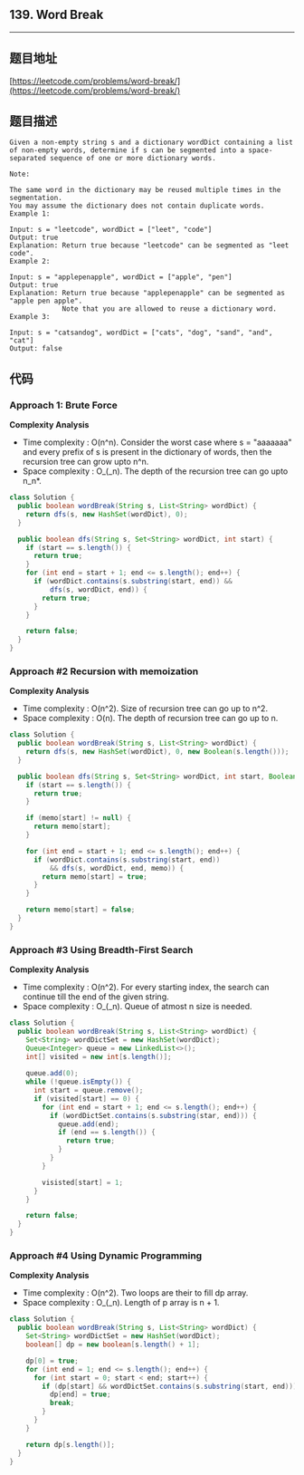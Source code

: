 ## 139. Word Break

----
## 题目地址

[https://leetcode.com/problems/word-break/](https://leetcode.com/problems/word-break/)

## 题目描述

```text
Given a non-empty string s and a dictionary wordDict containing a list of non-empty words, determine if s can be segmented into a space-separated sequence of one or more dictionary words.

Note:

The same word in the dictionary may be reused multiple times in the segmentation.
You may assume the dictionary does not contain duplicate words.
Example 1:

Input: s = "leetcode", wordDict = ["leet", "code"]
Output: true
Explanation: Return true because "leetcode" can be segmented as "leet code".
Example 2:

Input: s = "applepenapple", wordDict = ["apple", "pen"]
Output: true
Explanation: Return true because "applepenapple" can be segmented as "apple pen apple".
             Note that you are allowed to reuse a dictionary word.
Example 3:

Input: s = "catsandog", wordDict = ["cats", "dog", "sand", "and", "cat"]
Output: false
```

## 代码

### Approach 1: Brute Force

**Complexity Analysis**

* Time complexity : O\(n^n\). Consider the worst case where s = "aaaaaaa" and every prefix of s is present in the dictionary of words, then the recursion tree can grow upto n^n.
* Space complexity : O_\(_n). The depth of the recursion tree can go upto n_n\*.

```java
class Solution {
  public boolean wordBreak(String s, List<String> wordDict) {
    return dfs(s, new HashSet(wordDict), 0);
  }

  public boolean dfs(String s, Set<String> wordDict, int start) {
    if (start == s.length()) {
      return true;
    }
    for (int end = start + 1; end <= s.length(); end++) {
      if (wordDict.contains(s.substring(start, end)) && 
          dfs(s, wordDict, end)) {
        return true;
      }
    }

    return false;
  }
}
```

### Approach \#2 Recursion with memoization

**Complexity Analysis**

- Time complexity : O(n^2). Size of recursion tree can go up to n^2.
- Space complexity : O(n). The depth of recursion tree can go up to n.

```java
class Solution {
  public boolean wordBreak(String s, List<String> wordDict) {
    return dfs(s, new HashSet(wordDict), 0, new Boolean(s.length()));
  }

  public boolean dfs(String s, Set<String> wordDict, int start, Boolean[] memo) {
    if (start == s.length()) {
      return true;
    }

    if (memo[start] != null) {
      return memo[start];
    }

    for (int end = start + 1; end <= s.length(); end++) {
      if (wordDict.contains(s.substring(start, end)) 
          && dfs(s, wordDict, end, memo)) {
        return memo[start] = true;
      }
    }

    return memo[start] = false;
  }
}
```

### Approach \#3 Using Breadth-First Search

**Complexity Analysis**

* Time complexity : O\(n^2\). For every starting index, the search can continue till the end of the given string.
* Space complexity : O_\(_n\). Queue of atmost n size is needed.

```java
class Solution {
  public boolean wordBreak(String s, List<String> wordDict) {
    Set<String> wordDictSet = new HashSet(wordDict);
    Queue<Integer> queue = new LinkedList<>();
    int[] visited = new int[s.length()];
    
    queue.add(0);
    while (!queue.isEmpty()) {
      int start = queue.remove();
      if (visited[start] == 0) {
        for (int end = start + 1; end <= s.length(); end++) {
          if (wordDictSet.contains(s.substring(star, end))) {
            queue.add(end);
            if (end == s.length()) {
              return true;
            }
          }
        }

        visisted[start] = 1;
      }
    }

    return false;
  }
}
```

### Approach \#4 Using Dynamic Programming

**Complexity Analysis**

* Time complexity : O\(n^2\). Two loops are their to fill dp array.
* Space complexity : O_\(_n\). Length of p array is n + 1.

```java
class Solution {
  public boolean wordBreak(String s, List<String> wordDict) {
    Set<String> wordDictSet = new HashSet(wordDict);
    boolean[] dp = new boolean[s.length() + 1];

    dp[0] = true;
    for (int end = 1; end <= s.length(); end++) {
      for (int start = 0; start < end; start++) {
        if (dp[start] && wordDictSet.contains(s.substring(start, end))) {
          dp[end] = true;
          break;
        }
      }
    }

    return dp[s.length()];
  }
}
```

